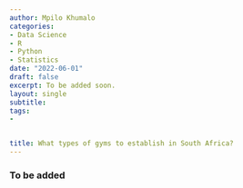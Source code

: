 ```yaml
---
author: Mpilo Khumalo
categories:
- Data Science
- R
- Python
- Statistics
date: "2022-06-01"
draft: false
excerpt: To be added soon.
layout: single
subtitle: 
tags:
- 


title: What types of gyms to establish in South Africa?
---
```


### To be added




